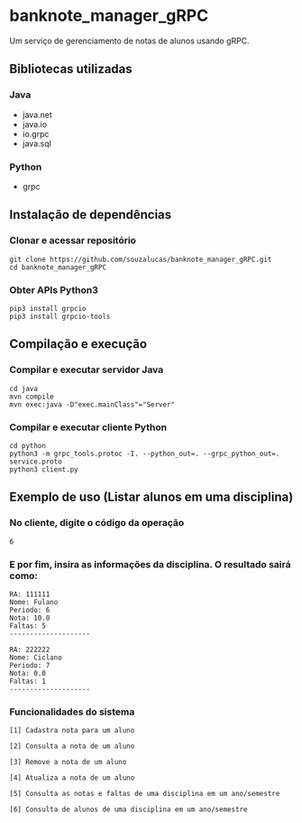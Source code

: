 # banknote_manager_gRPC
Um serviço de gerenciamento de notas de alunos usando gRPC. 

## Bibliotecas utilizadas

### Java
- java.net
- java.io
- io.grpc
- java.sql

### Python
- grpc

## Instalação de dependências

### Clonar e acessar repositório
```
git clone https://github.com/souzalucas/banknote_manager_gRPC.git
cd banknote_manager_gRPC
```

### Obter APIs Python3
```
pip3 install grpcio
pip3 install grpcio-tools
```

## Compilação e execução

### Compilar e executar servidor Java
```
cd java
mvn compile
mvn exec:java -D"exec.mainClass"="Server"
```

### Compilar e executar cliente Python
```
cd python
python3 -m grpc_tools.protoc -I. --python_out=. --grpc_python_out=. service.proto
python3 client.py
```

## Exemplo de uso (Listar alunos em uma disciplina)

### No cliente, digite o código da operação
```
6
```

### E por fim, insira as informações da disciplina. O resultado sairá como:
```
RA: 111111
Nome: Fulano
Periodo: 6
Nota: 10.0
Faltas: 5
--------------------

RA: 222222
Nome: Ciclano
Periodo: 7
Nota: 0.0
Faltas: 1
--------------------
```

### Funcionalidades do sistema
```
[1] Cadastra nota para um aluno

[2] Consulta a nota de um aluno

[3] Remove a nota de um aluno

[4] Atualiza a nota de um aluno

[5] Consulta as notas e faltas de uma disciplina em um ano/semestre

[6] Consulta de alunos de uma disciplina em um ano/semestre
```

